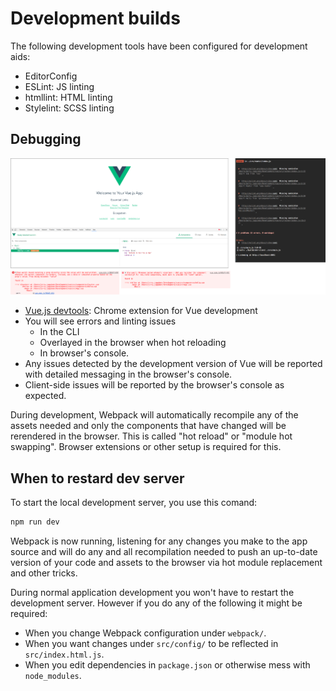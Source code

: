 
# Development builds

The following development tools have been configured for development aids:

- EditorConfig
- ESLint: JS linting
- htmllint: HTML linting
- Stylelint: SCSS linting

## Debugging

![Debugging](../images/debugging.png)

- [Vue.js devtools](https://chrome.google.com/webstore/detail/vuejs-devtools/nhdogjmejiglipccpnnnanhbledajbpd?hl=en): Chrome extension for Vue development
- You will see errors and linting issues
	- In the CLI
	- Overlayed in the browser when hot reloading
	- In browser's console.
- Any issues detected by the development version of Vue will be reported with detailed messaging in the browser's console.
- Client-side issues will be reported by the browser's console as expected.

During development, Webpack will automatically recompile any of the assets needed and only the components that have changed will be rerendered in the browser. This is called "hot reload" or "module hot swapping". Browser extensions or other setup is required for this.

## When to restard dev server

To start the local development server, you use this comand:

```sh
npm run dev
```

Webpack is now running, listening for any changes you make to the app source and will do any and all recompilation needed to push an up-to-date version of your code and assets to the browser via hot module replacement and other tricks.

During normal application development you won't have to restart the development server. However if you do any of the following it might be required:

- When you change Webpack configuration under `webpack/`.
- When you want changes under `src/config/` to be reflected in `src/index.html.js`.
- When you edit dependencies in `package.json` or otherwise mess with `node_modules`.
